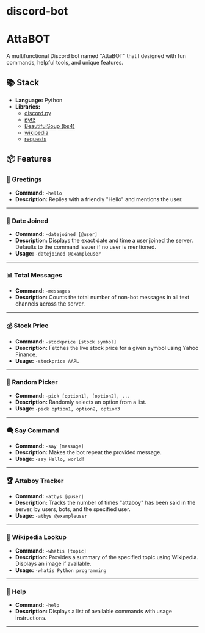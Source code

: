# discord-bot

# AttaBOT

A multifunctional Discord bot named "AttaBOT" that I designed with fun commands, helpful tools, and unique features. 

## 📚 Stack

- **Language:** Python
- **Libraries:** 
  - [discord.py](https://github.com/Rapptz/discord.py)
  - [pytz](https://pythonhosted.org/pytz/)
  - [BeautifulSoup (bs4)](https://www.crummy.com/software/BeautifulSoup/)
  - [wikipedia](https://pypi.org/project/wikipedia/)
  - [requests](https://docs.python-requests.org/en/latest/)

## 📦 Features

### 👋 Greetings
- **Command:** `-hello`
- **Description:** Replies with a friendly "Hello" and mentions the user.

---

### 📅 Date Joined
- **Command:** `-datejoined [@user]`
- **Description:** Displays the exact date and time a user joined the server. Defaults to the command issuer if no user is mentioned.
- **Usage:** `-datejoined @exampleuser`

---

### 📊 Total Messages
- **Command:** `-messages`
- **Description:** Counts the total number of non-bot messages in all text channels across the server.

---

### 💰 Stock Price
- **Command:** `-stockprice [stock symbol]`
- **Description:** Fetches the live stock price for a given symbol using Yahoo Finance.
- **Usage:** `-stockprice AAPL`

---

### 🎲 Random Picker
- **Command:** `-pick [option1], [option2], ...`
- **Description:** Randomly selects an option from a list.
- **Usage:** `-pick option1, option2, option3`

---

### 🗨️ Say Command
- **Command:** `-say [message]`
- **Description:** Makes the bot repeat the provided message.
- **Usage:** `-say Hello, world!`

---

### 🏆 Attaboy Tracker
- **Command:** `-atbys [@user]`
- **Description:** Tracks the number of times "attaboy" has been said in the server, by users, bots, and the specified user.
- **Usage:** `-atbys @exampleuser`

---

### 📝 Wikipedia Lookup
- **Command:** `-whatis [topic]`
- **Description:** Provides a summary of the specified topic using Wikipedia. Displays an image if available.
- **Usage:** `-whatis Python programming`

---

### 📜 Help
- **Command:** `-help`
- **Description:** Displays a list of available commands with usage instructions.

---
